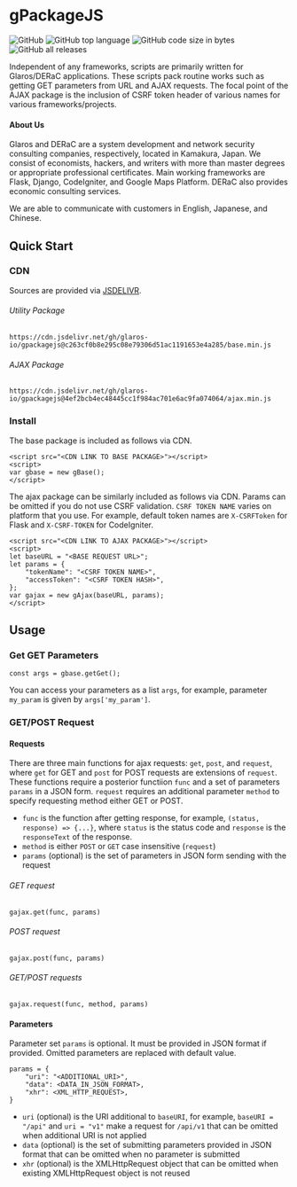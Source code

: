 # gPackageJS

![GitHub](https://img.shields.io/github/license/glaros-io/gpackagejs)
![GitHub top language](https://img.shields.io/github/languages/top/glaros-io/gpackagejs)
![GitHub code size in bytes](https://img.shields.io/github/languages/code-size/glaros-io/gpackagejs)
![GitHub all releases](https://img.shields.io/github/downloads/glaros-io/gpackagejs/total)

Independent of any frameworks, scripts are primarily written for Glaros/DERaC applications. These scripts pack routine works such as getting GET parameters from URL and AJAX requests. The focal point of the AJAX package is the inclusion of CSRF token header of various names for various frameworks/projects.

#### About Us

Glaros and DERaC are a system development and network security consulting companies, respectively, located in Kamakura, Japan. We consist of economists, hackers, and writers with more than master degrees or appropriate professional certificates. Main working frameworks are Flask, Django, CodeIgniter, and Google Maps Platform. DERaC also provides economic consulting services.

We are able to communicate with customers in English, Japanese, and Chinese.

## Quick Start

### CDN

Sources are provided via [JSDELIVR](https://www.jsdelivr.com).

###### Utility Package

```
https://cdn.jsdelivr.net/gh/glaros-io/gpackagejs@c263cf0b8e295c08e79306d51ac1191653e4a285/base.min.js
```

###### AJAX Package

```
https://cdn.jsdelivr.net/gh/glaros-io/gpackagejs@4ef2bcb4ec48445cc1f984ac701e6ac9fa074064/ajax.min.js
```

### Install

The base package is included as follows via CDN.

```
<script src="<CDN LINK TO BASE PACKAGE>"></script>
<script>
var gbase = new gBase();
</script>
```

The ajax package can be similarly included as follows via CDN. Params can be omitted if you do not use CSRF validation. `CSRF TOKEN NAME` varies on platform that you use. For example, default token names are `X-CSRFToken` for Flask and `X-CSRF-TOKEN` for CodeIgniter.

```
<script src="<CDN LINK TO AJAX PACKAGE>"></script>
<script>
let baseURL = "<BASE REQUEST URL>";
let params = {
    "tokenName": "<CSRF TOKEN NAME>",
    "accessToken": "<CSRF TOKEN HASH>",
};
var gajax = new gAjax(baseURL, params);
</script>
```

## Usage

### Get GET Parameters

```
const args = gbase.getGet();
```

You can access your parameters as a list `args`, for example, parameter `my_param` is given by `args['my_param']`.

### GET/POST Request

#### Requests

There are three main functions for ajax requests: `get`, `post`, and `request`, where `get` for GET and `post` for POST requests are extensions of `request`. These functions require a posterior functiion `func` and a set of parameters `params` in a JSON form. `request` requires an additional parameter `method` to specify requesting method either GET or POST.

- `func` is the function after getting response, for example, `(status, response) => {...}`, where `status` is the status code and `response` is the `responseText` of the response.
- `method` is either `POST` or `GET` case insensitive (`request`)
- `params` (optional) is the set of parameters in JSON form sending with the request

###### GET request

```
gajax.get(func, params)
```

###### POST request

```
gajax.post(func, params)
```

###### GET/POST requests

```
gajax.request(func, method, params)
```

#### Parameters

Parameter set `params` is optional. It must be provided in JSON format if provided. Omitted parameters are replaced with default value.

```
params = {
    "uri": "<ADDITIONAL_URI>",
    "data": <DATA_IN_JSON_FORMAT>,
    "xhr": <XML_HTTP_REQUEST>,
}
```

- `uri` (optional) is the URI additional to `baseURI`, for example, `baseURI = "/api"` and `uri = "v1"` make a request for `/api/v1` that can be omitted when additional URI is not applied
- `data` (optional) is the set of submitting parameters provided in JSON format that can be omitted when no parameter is submitted
- `xhr` (optional) is the XMLHttpRequest object that can be omitted when existing XMLHttpRequest object is not reused
